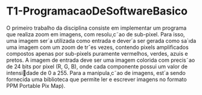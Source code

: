 # T1-ProgramacaoDeSoftwareBasico

O primeiro trabalho da disciplina consiste em implementar um programa que realiza zoom em imagens, com resolu¸c˜ao de sub-pixel. Para isso, uma imagem ser´a utilizada como entrada e dever´a ser gerada como sa´ıda uma imagem com um zoom de trˆes vezes, contendo pixels amplificados compostos apenas por sub-pixels puramente vermelhos, verdes, azuis e pretos. A imagem de entrada deve ser uma imagem colorida com precis˜ao de 24
bits por pixel (R, G, B), onde cada componente possui um valor de intensidade de 0 a 255. Para a manipula¸c˜ao de imagens, est´a sendo fornecida uma biblioteca que permite ler e escrever imagens no formato PPM Portable Pix Map).
